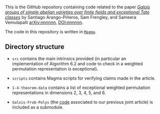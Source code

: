 This is the GitHub repository containing code related to the paper [*Galois groups of simple abelian varieties over finite fields and exceptional Tate classes*](https://arxiv.org/) by Santiago Arango-Piñeros, Sam Frengley, and Sameera Vemulapalli [arXiv:nnnnnn](https://arxiv.org/), [DOI:nnnnnn](https://www.doi.org/).

The code in this repository is written in [`Magma`](http://magma.maths.usyd.edu.au/magma/).

## Directory structure
- `src` contains the main intrinsics provided (in particular an implementation of Algorithm 6.2 and code to check in a weighted permutation representation is exceptional).

- `scripts` contains Magma scripts for verifying claims made in the article.

- `1-4-theorem-data` contains a list of exceptional weighted permutation representations in dimensions 2, 3, 4, 5, and 6.

- `Galois-Frob-Polys` (the [code](https://github.com/sarangop1728/Galois-Frob-Polys.git) associated to our previous joint article) is included as a submodule.